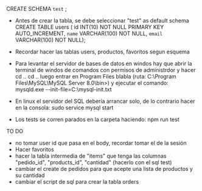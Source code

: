 CREATE SCHEMA `test` ;

- Antes de crear la tabla, se debe seleccionar "test" as default schema 
CREATE TABLE users (
	id INT(10) NOT NULL PRIMARY KEY AUTO_INCREMENT, 
    `name` VARCHAR(100) NOT NULL,
    `email` VARCHAR(100) NOT NULL);

- Recordar hacer las tablas users, productos, favoritos segun esquema


- Para levantar el servidor de bases de datos en windos hay que abrir la terminal de windos de comandos con permisos de administrdor y hacer cd .. cd .. luego entrar en Program Files blabla (ruta:  C:\Program Files\MySQL\MySQL Server 8.0\bin>) y ejecutar el comando:
   mysqld.exe --init-file=C:\\mysql-init.txt

- En linux el servidor del SQL debería arrancar solo, de lo contrario hacer en la consola:
     sudo service mysql start 

- Los tests se corren parados en la carpeta haciendo:
    npm run test


TO DO
- no tomar user id que pasa en el body, recordar tomar el de la sesión
- Hacer favoritos
- hacer la tabla intermedia de "items" que tenga las columnas "pedido_id", "products_id", "cantidad" (hacerlo con el sql test)
- cambiar el create de pedidos para que acepte una lista de productos y su cantidad 
- cambiar el script de sql para crear la tabla orders